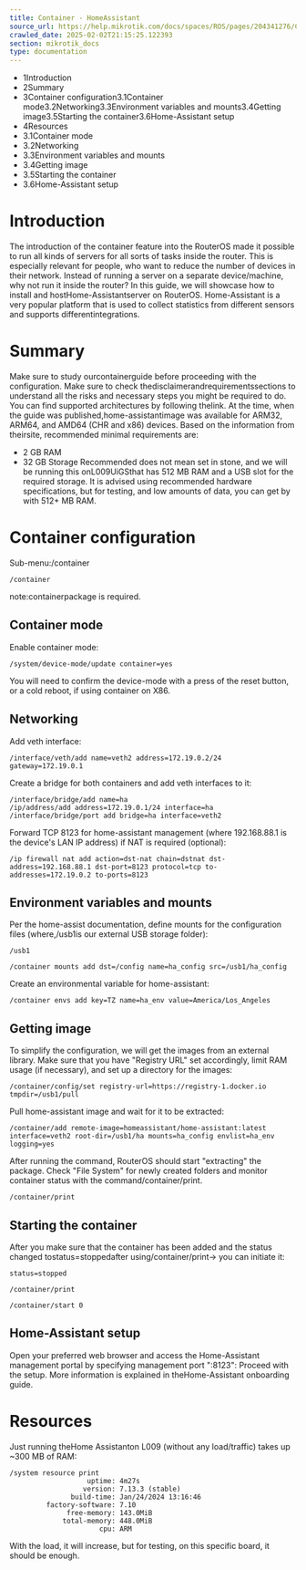 ```yaml
---
title: Container - HomeAssistant
source_url: https://help.mikrotik.com/docs/spaces/ROS/pages/204341276/Container+-+HomeAssistant,
crawled_date: 2025-02-02T21:15:25.122393
section: mikrotik_docs
type: documentation
---
```


* 1Introduction
* 2Summary
* 3Container configuration3.1Container mode3.2Networking3.3Environment variables and mounts3.4Getting image3.5Starting the container3.6Home-Assistant setup
* 4Resources
* 3.1Container mode
* 3.2Networking
* 3.3Environment variables and mounts
* 3.4Getting image
* 3.5Starting the container
* 3.6Home-Assistant setup
# Introduction
The introduction of the container feature into the RouterOS made it possible to run all kinds of servers for all sorts of tasks inside the router. This is especially relevant for people, who want to reduce the number of devices in their network. Instead of running a server on a separate device/machine, why not run it inside the router?
In this guide, we will showcase how to install and hostHome-Assistantserver on RouterOS.
Home-Assistant is a very popular platform that is used to collect statistics from different sensors and supports differentintegrations.
# Summary
Make sure to study ourcontainerguide before proceeding with the configuration. Make sure to check thedisclaimerandrequirementssections to understand all the risks and necessary steps you might be required to do.
You can find supported architectures by following thelink.
At the time, when the guide was published,home-assistantimage was available for ARM32, ARM64, and AMD64 (CHR and x86) devices.
Based on the information from theirsite, recommended minimal requirements are:
* 2 GB RAM
* 32 GB Storage
Recommended does not mean set in stone, and we will be running this onL009UiGSthat has 512 MB RAM and a USB slot for the required storage. It is advised using recommended hardware specifications, but for testing, and low amounts of data, you can get by with 512+ MB RAM.
# Container configuration
Sub-menu:/container
```
/container
```
note:containerpackage is required.
## Container mode
Enable container mode:
```
/system/device-mode/update container=yes
```
You will need to confirm the device-mode with a press of the reset button, or a cold reboot, if using container on X86.
## Networking
Add veth interface:
```
/interface/veth/add name=veth2 address=172.19.0.2/24 gateway=172.19.0.1
```
Create a bridge for both containers and add veth interfaces to it:
```
/interface/bridge/add name=ha
/ip/address/add address=172.19.0.1/24 interface=ha
/interface/bridge/port add bridge=ha interface=veth2
```
Forward TCP 8123 for home-assistant management (where 192.168.88.1 is the device's LAN IP address) if NAT is required (optional):
```
/ip firewall nat add action=dst-nat chain=dstnat dst-address=192.168.88.1 dst-port=8123 protocol=tcp to-addresses=172.19.0.2 to-ports=8123
```
## Environment variables and mounts
Per the home-assist documentation, define mounts for the configuration files (where,/usb1is our external USB storage folder):
```
/usb1
```
```
/container mounts add dst=/config name=ha_config src=/usb1/ha_config
```
Create an environmental variable for home-assistant:
```
/container envs add key=TZ name=ha_env value=America/Los_Angeles
```
## Getting image
To simplify the configuration, we will get the images from an external library.
Make sure that you have "Registry URL" set accordingly, limit RAM usage (if necessary), and set up a directory for the images:
```
/container/config/set registry-url=https://registry-1.docker.io tmpdir=/usb1/pull
```
Pull home-assistant image and wait for it to be extracted:
```
/container/add remote-image=homeassistant/home-assistant:latest interface=veth2 root-dir=/usb1/ha mounts=ha_config envlist=ha_env logging=yes
```
After running the command, RouterOS should start "extracting" the package. Check "File System" for newly created folders and monitor container status with the command/container/print.
```
/container/print
```
## Starting the container
After you make sure that the container has been added and the status changed tostatus=stoppedafter using/container/print→ you can initiate it:
```
status=stopped
```
```
/container/print
```
```
/container/start 0
```
## Home-Assistant setup
Open your preferred web browser and access the Home-Assistant management portal by specifying management port ":8123":
Proceed with the setup. More information is explained in theHome-Assistant onboarding guide.
# Resources
Just running theHome Assistanton L009 (without any load/traffic) takes up ~300 MB of RAM:
```
/system resource print
                   uptime: 4m27s
                  version: 7.13.3 (stable)
               build-time: Jan/24/2024 13:16:46
         factory-software: 7.10
              free-memory: 143.0MiB
             total-memory: 448.0MiB
                      cpu: ARM
```
With the load, it will increase, but for testing, on this specific board, it should be enough.